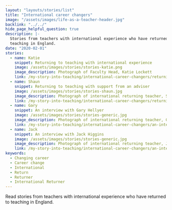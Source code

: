 ```yaml
---
layout: "layouts/stories/list"
title: "International career changers"
image: "/assets/images/life-as-a-teacher-header.jpg"
backlink: "../../"
hide_page_helpful_question: true
description: |-
  Stories from teachers with international experience who have returned to
  teaching in England.
date: "2020-02-01"
stories:
  - name: Katie
    snippet: Returning to teaching with international experience
    image: /assets/images/stories/stories-katie.png
    image_description: Photograph of Faculty Head, Katie Lockett
    link: /my-story-into-teaching/international-career-changers/returning-to-teaching-with-international-experience
  - name: Shaun
    snippet: Returning to teaching with support from an adviser
    image: /assets/images/stories/stories-shaun.jpg
    image_description: Photograph of international returning teacher, Shaun
    link: /my-story-into-teaching/international-career-changers/returning-to-teaching-with-support-from-an-adviser
  - name: Gary
    snippet: An interview with Gary Hellyer
    image: /assets/images/stories/stories-generic.jpg
    image_description: Photograph of international returning teacher, Gary
    link: /my-story-into-teaching/international-career-changers/an-interview-with-gary-hellyer
  - name: Jack
    snippet: An interview with Jack Higgins
    image: /assets/images/stories/stories-generic.jpg
    image_description: Photograph of international returning teacher, Jack
    link: /my-story-into-teaching/international-career-changers/an-interview-with-jack-higgins
keywords:
  - Changing career
  - Career change
  - International
  - Return
  - Returner
  - International Returner
---
```


Read stories from teachers with international experience who have returned to
teaching in England.
